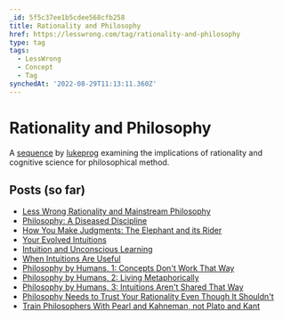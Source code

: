 ```yaml
---
_id: 5f5c37ee1b5cdee568cfb258
title: Rationality and Philosophy
href: https://lesswrong.com/tag/rationality-and-philosophy
type: tag
tags:
  - LessWrong
  - Concept
  - Tag
synchedAt: '2022-08-29T11:13:11.360Z'
---
```

# Rationality and Philosophy

A [sequence](https://wiki.lesswrong.com/wiki/sequence) by [lukeprog](http://lesswrong.com/user/lukeprog/) examining the implications of rationality and cognitive science for philosophical method.

Posts (so far)
--------------

*   [Less Wrong Rationality and Mainstream Philosophy](http://lesswrong.com/lw/4vr/less_wrong_rationality_and_mainstream_philosophy/)
*   [Philosophy: A Diseased Discipline](http://lesswrong.com/lw/4zs/philosophy_a_diseased_discipline/)
*   [How You Make Judgments: The Elephant and its Rider](http://lesswrong.com/lw/531/how_you_make_judgments_the_elephant_and_its_rider/)
*   [Your Evolved Intuitions](http://lesswrong.com/lw/5bw/your_evolved_intuitions/)
*   [Intuition and Unconscious Learning](http://lesswrong.com/lw/59v/intuition_and_unconscious_learning/)
*   [When Intuitions Are Useful](http://lesswrong.com/lw/4vs/when_intuitions_are_useful/)
*   [Philosophy by Humans, 1: Concepts Don't Work That Way](http://lesswrong.com/lw/7tz/philosophy_by_humans_1_concepts_dont_work_that_way/)
*   [Philosophy by Humans, 2: Living Metaphorically](http://lesswrong.com/lw/8lz/philosophy_by_humans_2_living_metaphorically/)
*   [Philosophy by Humans, 3: Intuitions Aren't Shared That Way](http://lesswrong.com/lw/foz/philosophy_by_humans_3_intuitions_arent_shared/)
*   [Philosophy Needs to Trust Your Rationality Even Though It Shouldn't](http://lesswrong.com/r/lesswrong/lw/fpe/philosophy_needs_to_trust_your_rationality_even/)
*   [Train Philosophers With Pearl and Kahneman, not Plato and Kant](http://lesswrong.com/lw/frp/train_philosophers_with_pearl_and_kahneman_not/)
